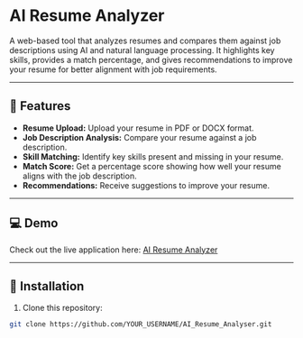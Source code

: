 # AI Resume Analyzer

A web-based tool that analyzes resumes and compares them against job descriptions using AI and natural language processing. It highlights key skills, provides a match percentage, and gives recommendations to improve your resume for better alignment with job requirements.

---

## 🌟 Features

- **Resume Upload:** Upload your resume in PDF or DOCX format.
- **Job Description Analysis:** Compare your resume against a job description.
- **Skill Matching:** Identify key skills present and missing in your resume.
- **Match Score:** Get a percentage score showing how well your resume aligns with the job description.
- **Recommendations:** Receive suggestions to improve your resume.

---

## 💻 Demo

Check out the live application here: [AI Resume Analyzer](https://nghki1cz77pg.manus.space/)

---

## 🚀 Installation

1. Clone this repository:

```bash
git clone https://github.com/YOUR_USERNAME/AI_Resume_Analyser.git

